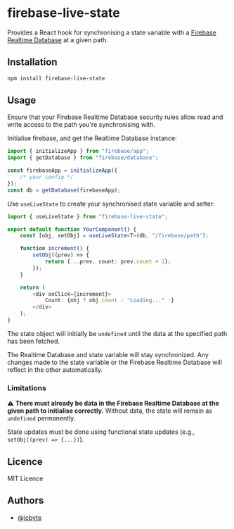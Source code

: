 # firebase-live-state

Provides a React hook for synchronising a state variable with a [Firebase Realtime Database](https://firebase.google.com/docs/database) at a given path.

## Installation

```bash
npm install firebase-live-state
```

## Usage

Ensure that your Firebase Realtime Database security rules allow read and write access to the path you're synchronising with.

Initialise firebase, and get the Realtime Database instance:

```ts
import { initializeApp } from "firebase/app";
import { getDatabase } from "firebase/database";

const firebaseApp = initializeApp({
	/* your config */
});
const db = getDatabase(firebaseApp);
```

Use `useLiveState` to create your synchronised state variable and setter:

```ts
import { useLiveState } from "firebase-live-state";

export default function YourComponent() {
	const [obj, setObj] = useLiveState<T>(db, "/firebase/path");

	function increment() {
		setObj((prev) => {
			return {...prev, count: prev.count + 1};
		});
	}

	return (
		<div onClick={increment}>
			Count: {obj ? obj.count : "Loading..." :}
		</div>
	);
}
```

The state object will initially be `undefined` until the data at the specified path has been fetched.

The Realtime Database and state variable will stay synchronized. Any changes made to the state variable or the Firebase Realtime Database will reflect in the other automatically.

### Limitations

⚠️ **There must already be data in the Firebase Realtime Database at the given path to initialise correctly.** Without data, the state will remain as `undefined` permanently.

State updates must be done using functional state updates (e.g., `setObj((prev) => {...})`).

## Licence

MIT Licence

## Authors

- [@jcbyte](https://www.github.com/jcbyte)
